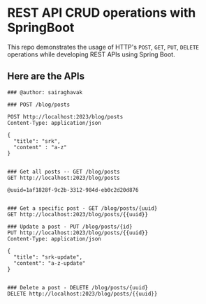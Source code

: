 # REST API CRUD operations with SpringBoot

This repo demonstrates the usage of HTTP's `POST`, `GET`, `PUT`, `DELETE` operations while developing REST APIs using Spring Boot.

## Here are the APIs

```http
### @author: sairaghavak

### POST /blog/posts

POST http://localhost:2023/blog/posts 
Content-Type: application/json

{
  "title": "srk",
  "content" : "a-z"
}


### Get all posts -- GET /blog/posts
GET http://localhost:2023/blog/posts

@uuid=1af1828f-9c2b-3312-984d-eb0c2d20d876


### Get a specific post - GET /blog/posts/{uuid}
GET http://localhost:2023/blog/posts/{{uuid}}

### Update a post - PUT /blog/posts/{id}
PUT http://localhost:2023/blog/posts/{{uuid}}
Content-Type: application/json

{
  "title": "srk-update",
  "content": "a-z-update"
}


### Delete a post - DELETE /blog/posts/{uuid}
DELETE http://localhost:2023/blog/posts/{{uuid}}

```
